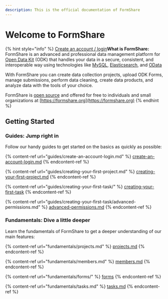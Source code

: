 ```yaml
---
description: This is the official documentation of FormShare
---
```


# Welcome to FormShare

{% hint style="info" %}
[Create an account / login](https://app.gitbook.com/s/86B4V7nCcexVq6gvzZTW/\~/changes/yDSwoeExcEZ2lYixAsbw/guides/create-an-account-login)**What is FormShare:** FormShare is an advanced and professional data management platform for [Open Data Kit](https://docs.getodk.org/) (ODK) that handles your data in a secure, consistent, and interoperable way using technologies like [MySQL](https://www.mysql.com/products/community/), [Elasticsearch](https://www.elastic.co/), and [OData](https://www.odata.org/)

With FormShare you can create data collection projects, upload ODK Forms, manage submissions, perform data cleaning, create data products, and analyze data with the tools of your choice.

FormShare is [open source](https://github.com/qlands/FormShare) and offered for free to individuals and small organizations at [https://formshare.org](https://formshare.org)
{% endhint %}

## Getting Started

### Guides: Jump right in

Follow our handy guides to get started on the basics as quickly as possible:

{% content-ref url="guides/create-an-account-login.md" %}
[create-an-account-login.md](guides/create-an-account-login.md)
{% endcontent-ref %}

{% content-ref url="guides/creating-your-first-project.md" %}
[creating-your-first-project.md](guides/creating-your-first-project.md)
{% endcontent-ref %}

{% content-ref url="guides/creating-your-first-task/" %}
[creating-your-first-task](guides/creating-your-first-task/)
{% endcontent-ref %}

{% content-ref url="guides/creating-your-first-task/advanced-permissions.md" %}
[advanced-permissions.md](guides/creating-your-first-task/advanced-permissions.md)
{% endcontent-ref %}

### Fundamentals: Dive a little deeper

Learn the fundamentals of FormShare to get a deeper understanding of our main features:

{% content-ref url="fundamentals/projects.md" %}
[projects.md](fundamentals/projects.md)
{% endcontent-ref %}

{% content-ref url="fundamentals/members.md" %}
[members.md](fundamentals/members.md)
{% endcontent-ref %}

{% content-ref url="fundamentals/forms/" %}
[forms](fundamentals/forms/)
{% endcontent-ref %}

{% content-ref url="fundamentals/tasks.md" %}
[tasks.md](fundamentals/tasks.md)
{% endcontent-ref %}
